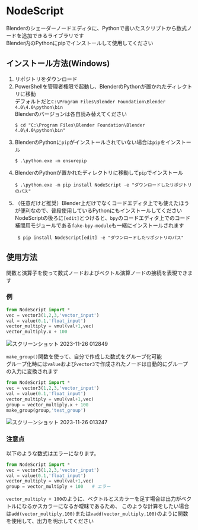 # NodeScript
Blenderのシェーダーノードエディタに、Pythonで書いたスクリプトから数式ノードを追加できるライブラリです  
Blender内のPythonにpipでインストールして使用してください

## インストール方法(Windows)
1. リポジトリをダウンロード
1. PowerShellを管理者権限で起動し、BlenderのPythonが置かれたディレクトリに移動  
   デフォルトだと`C:\Program Files\Blender Foundation\Blender 4.0\4.0\python\bin`  
   Blenderのバージョンは各自読み替えてください
     ```
     $ cd "C:\Program Files\Blender Foundation\Blender 4.0\4.0\python\bin"
     ```
1. BlenderのPythonに`pip`がインストールされていない場合は`pip`をインストール
    ```
    $ .\python.exe -m ensurepip
    ```
1. BlenderのPythonが置かれたディレクトリに移動して`pip`でインストール
    ```
    $ .\python.exe -m pip install NodeScript -e "ダウンロードしたリポジトリのパス"
    ```
1. （任意だけど推奨）Blender上だけでなくコードエディタ上でも使えたほうが便利なので、普段使用しているPythonにもインストールしてください  
   NodeScriptの後ろに`[edit]`とつけると、`bpy`のコードエディタ上でのコード補間用モジュールである`fake-bpy-module`も一緒にインストールされます
   ```
    $ pip install NodeScript[edit] -e "ダウンロードしたリポジトリのパス"
   ```
## 使用方法
関数と演算子を使って数式ノードおよびベクトル演算ノードの接続を表現できます  
### 例

```python
from NodeScript import *
vec = vector3(1,2,3,'vector_input')
val = value(0.1,'float_input')
vector_multiply = vmul(val+1,vec)
vector_multiply.x + 100
```
![スクリーンショット 2023-11-26 012849](https://github.com/iodoform/NodeScript/assets/63995635/332b921c-dcb0-4e39-97f8-c01f94f7fcab)

`make_group()`関数を使って、自分で作成した数式をグループ化可能  
グループ化時には`value`および`vector3`で作成されたノードは自動的にグループの入力に変換されます
```python
from NodeScript import *
vec = vector3(1,2,3,'vector_input')
val = value(0.1,'float_input')
vector_multiply = vmul(val+1,vec)
group = vector_multiply.x + 100
make_group(group,'test_group')
```
![スクリーンショット 2023-11-26 013247](https://github.com/iodoform/NodeScript/assets/63995635/b3f392d9-5c5a-4a9e-a1db-35d835e9c9c5)
### 注意点
以下のような数式はエラーになります。
```python
from NodeScript import *
vec = vector3(1,2,3,'vector_input')
val = value(0.1,'float_input')
vector_multiply = vmul(val+1,vec)
group = vector_multiply + 100　　# エラー
```
`vector_multiply + 100`のように、ベクトルとスカラーを足す場合は出力がベクトルになるかスカラーになるか曖昧であるため、
このような計算をしたい場合は`add(vector_multiply,100)`または`vadd(vector_multiply,100)`のように関数を使用して、出力を明示してください
